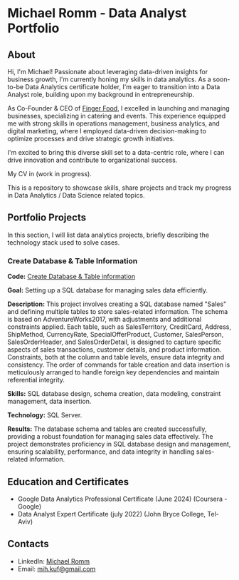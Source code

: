 # Michael Romm - Data Analyst Portfolio

## About

Hi, I'm Michael! Passionate about leveraging data-driven insights for business growth, I'm currently honing my skills in data analytics. As a soon-to-be Data Analytics certificate holder, I'm eager to transition into a Data Analyst role, building upon my background in entrepreneurship.

As Co-Founder & CEO of [Finger Food](https://www.fingerfood.ca/), I excelled in launching and managing businesses, specializing in catering and events. This experience equipped me with strong skills in operations management, business analytics, and digital marketing, where I employed data-driven decision-making to optimize processes and drive strategic growth initiatives.

I'm excited to bring this diverse skill set to a data-centric role, where I can drive innovation and contribute to organizational success.

My CV in (work in progress).

This is a repository to showcase skills, share projects and track my progress in Data Analytics / Data Science related topics.


## Portfolio Projects
In this section, I will list data analytics projects, briefly describing the technology stack used to solve cases.

### Create Database & Table Information
**Code:** [Create Database & Table information](Project1_MichaelRomm.sql)

**Goal:** Setting up a SQL database for managing sales data efficiently.

**Description:** This project involves creating a SQL database named "Sales" and defining multiple tables to store sales-related information. The schema is based on AdventureWorks2017, with adjustments and additional constraints applied. Each table, such as SalesTerritory, CreditCard, Address, ShipMethod, CurrencyRate, SpecialOfferProduct, Customer, SalesPerson, SalesOrderHeader, and SalesOrderDetail, is designed to capture specific aspects of sales transactions, customer details, and product information. Constraints, both at the column and table levels, ensure data integrity and consistency. The order of commands for table creation and data insertion is meticulously arranged to handle foreign key dependencies and maintain referential integrity.

**Skills:** SQL database design, schema creation, data modeling, constraint management, data insertion.

**Technology:** SQL Server.

**Results:** The database schema and tables are created successfully, providing a robust foundation for managing sales data effectively. The project demonstrates proficiency in SQL database design and management, ensuring scalability, performance, and data integrity in handling sales-related information.


## Education and Certificates
- Google Data Analytics Professional Certificate (June 2024) (Coursera - Google)
- Data Analyst Expert Certificate (july 2022) (John Bryce College, Tel-Aviv)

## Contacts
- LinkedIn: [Michael Romm](https://www.linkedin.com/in/michael-romm/)
- Email: mih.kuf@gmail.com
